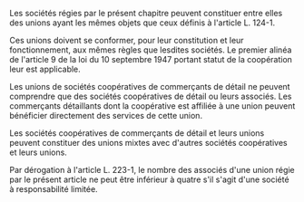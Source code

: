 Les sociétés régies par le présent chapitre peuvent constituer entre elles des unions ayant les mêmes objets que ceux définis à l'article L. 124-1. 


  

Ces unions doivent se conformer, pour leur constitution et leur fonctionnement, aux mêmes règles que lesdites sociétés. Le premier alinéa de l'article 9 de la loi du 10 septembre 1947 portant statut de la coopération leur est applicable. 


  

Les unions de sociétés coopératives de commerçants de détail ne peuvent comprendre que des sociétés coopératives de détail ou leurs associés. Les commerçants détaillants dont la coopérative est affiliée à une union peuvent bénéficier directement des services de cette union. 


  

Les sociétés coopératives de commerçants de détail et leurs unions peuvent constituer des unions mixtes avec d'autres sociétés coopératives et leurs unions. 


  

Par dérogation à l'article L. 223-1, le nombre des associés d'une union régie par le présent article ne peut être inférieur à quatre s'il s'agit d'une société à responsabilité limitée.

